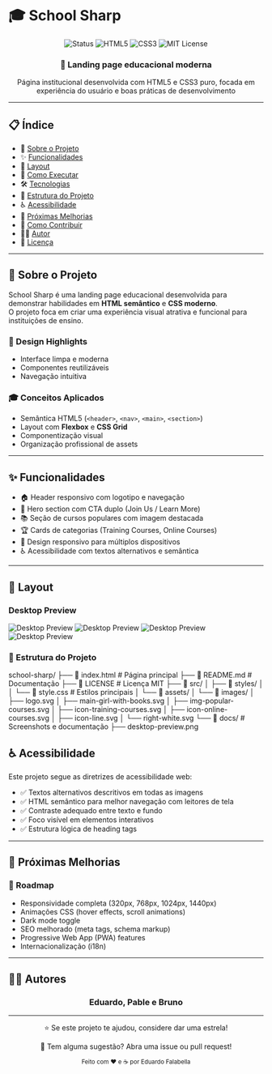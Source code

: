 # 🎓 School Sharp

<div align="center">
  <img src="https://img.shields.io/badge/status-completed-success?style=for-the-badge" alt="Status">
  <img src="https://img.shields.io/badge/HTML-5-E34F26?style=for-the-badge&logo=html5&logoColor=white" alt="HTML5">
  <img src="https://img.shields.io/badge/CSS-3-1572B6?style=for-the-badge&logo=css3&logoColor=white" alt="CSS3">
  <img src="https://img.shields.io/badge/License-MIT-yellow?style=for-the-badge" alt="MIT License">
</div>

<div align="center">
  <h3>🚀 Landing page educacional moderna</h3>
  <p>Página institucional desenvolvida com HTML5 e CSS3 puro, focada em experiência do usuário e boas práticas de desenvolvimento</p>
</div>

---

## 📋 Índice
- 🎯 [Sobre o Projeto](#-sobre-o-projeto)
- ✨ [Funcionalidades](#-funcionalidades)
- 🎨 [Layout](#-layout)
- 🚀 [Como Executar](#-como-executar)
- 🛠️ [Tecnologias](#️-tecnologias)
- 📁 [Estrutura do Projeto](#-estrutura-do-projeto)
- ♿ [Acessibilidade](#-acessibilidade)
- 🌱 [Próximas Melhorias](#-próximas-melhorias)
- 🤝 [Como Contribuir](#-como-contribuir)
- 👨‍💻 [Autor](#-autor)
- 📄 [Licença](#-licença)

---

## 🎯 Sobre o Projeto
School Sharp é uma landing page educacional desenvolvida para demonstrar habilidades em **HTML semântico** e **CSS moderno**.  
O projeto foca em criar uma experiência visual atrativa e funcional para instituições de ensino.

### 🎨 Design Highlights
- Interface limpa e moderna  
- Componentes reutilizáveis  
- Navegação intuitiva  

### 🎓 Conceitos Aplicados
- Semântica HTML5 (`<header>`, `<nav>`, `<main>`, `<section>`)  
- Layout com **Flexbox** e **CSS Grid**  
- Componentização visual  
- Organização profissional de assets  

---

## ✨ Funcionalidades
- 🏠 Header responsivo com logotipo e navegação  
- 🎯 Hero section com CTA duplo (Join Us / Learn More)  
- 📚 Seção de cursos populares com imagem destacada  
- 🏆 Cards de categorias (Training Courses, Online Courses)  
- 📱 Design responsivo para múltiplos dispositivos  
- ♿ Acessibilidade com textos alternativos e semântica  

---

## 🎨 Layout
### Desktop Preview
![Desktop Preview](./docs/design-01.jpg)
![Desktop Preview](./docs/design-02.jpg)
![Desktop Preview](./docs/design-03.jpg)
![Desktop Preview](./docs/design-04.jpg)


### 📁 Estrutura do Projeto
school-sharp/
├── 📄 index.html              # Página principal
├── 📄 README.md               # Documentação
├── 📄 LICENSE                 # Licença MIT
├── 📂 src/
│   ├── 📂 styles/
│   │   └── 📄 style.css       # Estilos principais
│   └── 📂 assets/
│       └── 📂 images/
│           ├── logo.svg
│           ├── main-girl-with-books.svg
│           ├── img-popular-courses.svg
│           ├── icon-training-courses.svg
│           ├── icon-online-courses.svg
│           ├── icon-line.svg
│           └── right-white.svg
└── 📂 docs/                   # Screenshots e documentação
    ├── desktop-preview.png
    
## ♿ Acessibilidade

Este projeto segue as diretrizes de acessibilidade web:

- ✅ Textos alternativos descritivos em todas as imagens  
- ✅ HTML semântico para melhor navegação com leitores de tela  
- ✅ Contraste adequado entre texto e fundo  
- ✅ Foco visível em elementos interativos  
- ✅ Estrutura lógica de heading tags  

---

## 🌱 Próximas Melhorias

### 🎯 Roadmap
- Responsividade completa (320px, 768px, 1024px, 1440px)  
- Animações CSS (hover effects, scroll animations)  
- Dark mode toggle  
- SEO melhorado (meta tags, schema markup)  
- Progressive Web App (PWA) features  
- Internacionalização (i18n)  

---

## 👨‍💻 Autores
<div align="center">
  <h3>Eduardo, Pable e Bruno</h3>
</div>


---

<div align="center">
  <p>⭐ Se este projeto te ajudou, considere dar uma estrela!</p>
  <p>💬 Tem alguma sugestão? Abra uma issue ou pull request!</p>
  <small>Feito com ❤️ e ☕ por Eduardo Falabella</small>
</div>
